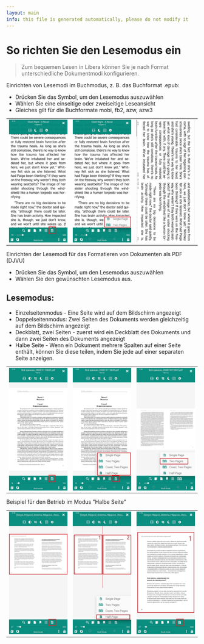 ```yaml
---
layout: main
info: this file is generated automatically, please do not modify it
---
```


# So richten Sie den Lesemodus ein

> Zum bequemen Lesen in Libera können Sie je nach Format unterschiedliche Dokumentmodi konfigurieren.

Einrichten von Lesemodi im Buchmodus, z. B. das Buchformat .epub:

* Drücken Sie das Symbol, um den Lesemodus auszuwählen
* Wählen Sie eine einseitige oder zweiseitige Leseansicht
* Gleiches gilt für die Buchformate mobi, fb2, azw, azw3

||||
|-|-|-|
|![](1.jpg)|![](2.jpg)|![](3.jpg)|

Einrichten der Lesemodi für das Formatieren von Dokumenten als PDF (DJVU)

* Drücken Sie das Symbol, um den Lesemodus auszuwählen
* Wählen Sie den gewünschten Lesemodus aus.

## Lesemodus:

* Einzelseitenmodus - Eine Seite wird auf dem Bildschirm angezeigt
* Doppelseitenmodus: Zwei Seiten des Dokuments werden gleichzeitig auf dem Bildschirm angezeigt
* Deckblatt, zwei Seiten - zuerst wird ein Deckblatt des Dokuments und dann zwei Seiten des Dokuments angezeigt
* Halbe Seite - Wenn ein Dokument mehrere Spalten auf einer Seite enthält, können Sie diese teilen, indem Sie jede auf einer separaten Seite anzeigen.

||||
|-|-|-|
|![](4.jpg)|![](5.jpg)|![](6.jpg)|

Beispiel für den Betrieb im Modus &quot;Halbe Seite&quot;

||||
|-|-|-|
|![](7.jpg)|![](8.jpg)|![](9.jpg)|
